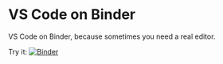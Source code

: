 # VS Code on Binder

VS Code on Binder, because sometimes you need a real editor.

Try it: [![Binder](https://mybinder.org/badge_logo.svg)](https://mybinder.org/v2/gh/betatim/vscode-binder/master?urlpath=%2Fvscode)
